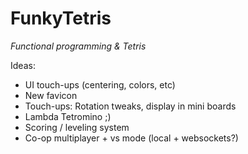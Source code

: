 # FunkyTetris
*Functional programming & Tetris*

Ideas:
  * UI touch-ups (centering, colors, etc)
  * New favicon
  * Touch-ups: Rotation tweaks, display in mini boards
  * Lambda Tetromino ;)
  * Scoring / leveling system
  * Co-op multiplayer + vs mode (local + websockets?)